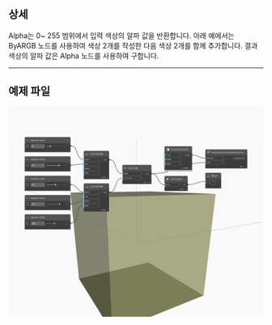 ## 상세
Alpha는 0~ 255 범위에서 입력 색상의 알파 값을 반환합니다. 아래 예에서는 ByARGB 노드를 사용하여 색상 2개를 작성한 다음 색상 2개를 함께 추가합니다. 결과 색상의 알파 값은 Alpha 노드를 사용하여 구합니다.
___
## 예제 파일

![Alpha](./DSCore.Color.Alpha_img.jpg)

